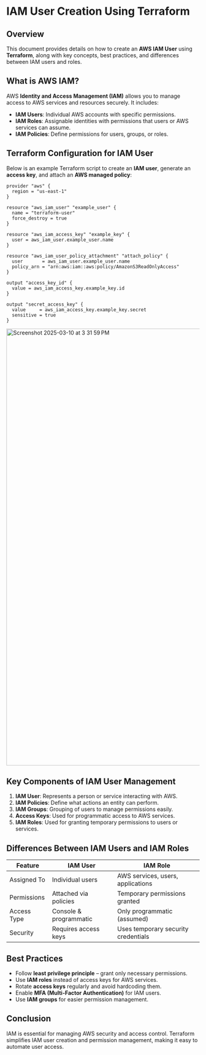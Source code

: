 # IAM User Creation Using Terraform

## Overview
This document provides details on how to create an **AWS IAM User** using **Terraform**, along with key concepts, best practices, and differences between IAM users and roles.

## What is AWS IAM?
AWS **Identity and Access Management (IAM)** allows you to manage access to AWS services and resources securely. It includes:
- **IAM Users**: Individual AWS accounts with specific permissions.
- **IAM Roles**: Assignable identities with permissions that users or AWS services can assume.
- **IAM Policies**: Define permissions for users, groups, or roles.

## Terraform Configuration for IAM User
Below is an example Terraform script to create an **IAM user**, generate an **access key**, and attach an **AWS managed policy**:

```hcl
provider "aws" {
  region = "us-east-1"
}

resource "aws_iam_user" "example_user" {
  name = "terraform-user"
  force_destroy = true
}

resource "aws_iam_access_key" "example_key" {
  user = aws_iam_user.example_user.name
}

resource "aws_iam_user_policy_attachment" "attach_policy" {
  user       = aws_iam_user.example_user.name
  policy_arn = "arn:aws:iam::aws:policy/AmazonS3ReadOnlyAccess"
}

output "access_key_id" {
  value = aws_iam_access_key.example_key.id
}

output "secret_access_key" {
  value     = aws_iam_access_key.example_key.secret
  sensitive = true
}
```

<img width="1137" alt="Screenshot 2025-03-10 at 3 31 59 PM" src="https://github.com/user-attachments/assets/ef04fbb9-75b7-4aa0-bb0e-1ad7536f6581" />


## Key Components of IAM User Management
1. **IAM User**: Represents a person or service interacting with AWS.
2. **IAM Policies**: Define what actions an entity can perform.
3. **IAM Groups**: Grouping of users to manage permissions easily.
4. **Access Keys**: Used for programmatic access to AWS services.
5. **IAM Roles**: Used for granting temporary permissions to users or services.

## Differences Between IAM Users and IAM Roles
| Feature | IAM User | IAM Role |
|---------|---------|---------|
| Assigned To | Individual users | AWS services, users, applications |
| Permissions | Attached via policies | Temporary permissions granted |
| Access Type | Console & programmatic | Only programmatic (assumed) |
| Security | Requires access keys | Uses temporary security credentials |

## Best Practices
- Follow **least privilege principle** – grant only necessary permissions.
- Use **IAM roles** instead of access keys for AWS services.
- Rotate **access keys** regularly and avoid hardcoding them.
- Enable **MFA (Multi-Factor Authentication)** for IAM users.
- Use **IAM groups** for easier permission management.

## Conclusion
IAM is essential for managing AWS security and access control. Terraform simplifies IAM user creation and permission management, making it easy to automate user access.

